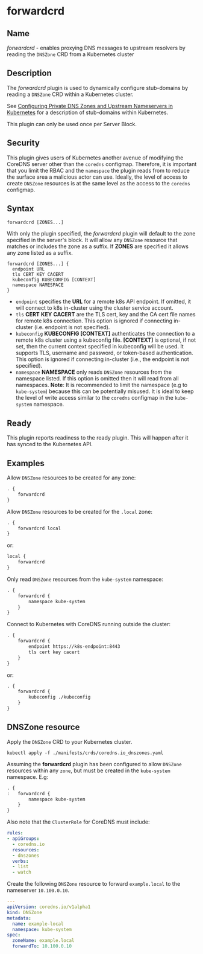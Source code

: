 # forwardcrd

## Name

*forwardcrd* - enables proxying DNS messages to upstream resolvers by reading
the `DNSZone` CRD from a Kubernetes cluster

## Description

The *forwardcrd* plugin is used to dynamically configure stub-domains by
reading a `DNSZone` CRD within a Kubernetes cluster.

See [Configuring Private DNS Zones and Upstream Nameservers in
Kubernetes](https://kubernetes.io/blog/2017/04/configuring-private-dns-zones-upstream-nameservers-kubernetes/)
for a description of stub-domains within Kubernetes.

This plugin can only be used once per Server Block.

## Security

This plugin gives users of Kubernetes another avenue of modifying the CoreDNS
server other than the `coredns` configmap. Therefore, it is important that you
limit the RBAC and the `namespace` the plugin reads from to reduce the surface
area a malicious actor can use. Ideally, the level of access to create `DNSZone`
resources is at the same level as the access to the `coredns` configmap.

## Syntax

~~~
forwardcrd [ZONES...]
~~~

With only the plugin specified, the *forwardcrd* plugin will default to the
zone specified in the server's block. It will allow any `DNSZone` resource that
matches or includes the zone as a suffix. If **ZONES** are specified it allows
any zone listed as a suffix.

```
forwardcrd [ZONES...] {
  endpoint URL
  tls CERT KEY CACERT
  kubeconfig KUBECONFIG [CONTEXT]
  namespace NAMESPACE
}
```

* `endpoint` specifies the **URL** for a remote k8s API endpoint.  If omitted,
  it will connect to k8s in-cluster using the cluster service account.
* `tls` **CERT** **KEY** **CACERT** are the TLS cert, key and the CA cert file
  names for remote k8s connection.  This option is ignored if connecting
  in-cluster (i.e. endpoint is not specified).
* `kubeconfig` **KUBECONFIG [CONTEXT]** authenticates the connection to a remote
  k8s cluster using a kubeconfig file.  **[CONTEXT]** is optional, if not set,
  then the current context specified in kubeconfig will be used.  It supports
  TLS, username and password, or token-based authentication.  This option is
  ignored if connecting in-cluster (i.e., the endpoint is not specified).
* `namespace` **NAMESPACE** only reads `DNSZone` resources from the namespace
  listed. If this option is omitted then it will read from all namespaces.
  **Note**: It is recommended to limit the namespace (e.g to `kube-system`)
  because this can be potentially misused. It is ideal to keep the level of
  write access similar to the `coredns` configmap in the `kube-system`
  namespace.

## Ready

This plugin reports readiness to the ready plugin. This will happen after it has
synced to the Kubernetes API.

## Examples

Allow `DNSZone` resources to be created for any zone:

~~~ txt
. {
    forwardcrd
}
~~~

Allow `DNSZone` resources to be created for the `.local` zone:


~~~ txt
. {
    forwardcrd local
}
~~~

or:

~~~ txt
local {
    forwardcrd
}
~~~

Only read `DNSZone` resources from the `kube-system` namespace:

~~~ txt
. {
    forwardcrd {
        namespace kube-system
    }
}
~~~

Connect to Kubernetes with CoreDNS running outside the cluster:

~~~ txt
. {
    forwardcrd {
        endpoint https://k8s-endpoint:8443
        tls cert key cacert
    }
}
~~~

or:

~~~ txt
. {
    forwardcrd {
        kubeconfig ./kubeconfig
    }
}
~~~

## DNSZone resource

Apply the `DNSZone` CRD to your Kubernetes cluster.

```
kubectl apply -f ./manifests/crds/coredns.io_dnszones.yaml
```

Assuming the **forwardcrd** plugin has been configured to allow `DNSZone`
resources within any `zone`, but must be created in the `kube-system` namespace.
E.g:

~~~ txt
. {
:   forwardcrd {
        namespace kube-system
    }
}
~~~

Also note that the `ClusterRole` for CoreDNS must include:

```yaml
rules:
- apiGroups:
  - coredns.io
  resources:
  - dnszones
  verbs:
  - list
  - watch
```

Create the following `DNSZone` resource to forward `example.local` to the
nameserver `10.100.0.10`.

```yaml
---
apiVersion: coredns.io/v1alpha1
kind: DNSZone
metadata:
  name: example-local
  namespace: kube-system
spec:
  zoneName: example.local
  forwardTo: 10.100.0.10
```
